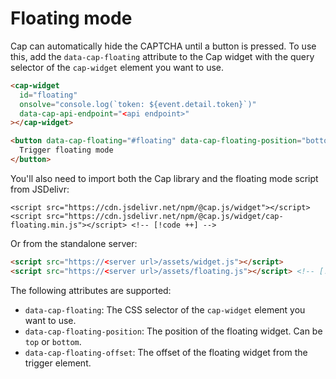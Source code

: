 # Floating mode

Cap can automatically hide the CAPTCHA until a button is pressed. To use this, add the `data-cap-floating` attribute to the Cap widget with the query selector of the `cap-widget` element you want to use.

```html
<cap-widget
  id="floating"
  onsolve="console.log(`token: ${event.detail.token}`)"
  data-cap-api-endpoint="<api endpoint>"
></cap-widget>

<button data-cap-floating="#floating" data-cap-floating-position="bottom">
  Trigger floating mode
</button>
```

You'll also need to import both the Cap library and the floating mode script from JSDelivr:

```html{2}
<script src="https://cdn.jsdelivr.net/npm/@cap.js/widget"></script>
<script src="https://cdn.jsdelivr.net/npm/@cap.js/widget/cap-floating.min.js"></script> <!-- [!code ++] -->
```

Or from the standalone server:

```html
<script src="https://<server url>/assets/widget.js"></script>
<script src="https://<server url>/assets/floating.js"></script> <!-- [!code ++] -->
```

The following attributes are supported:

- `data-cap-floating`: The CSS selector of the `cap-widget` element you want to use.
- `data-cap-floating-position`: The position of the floating widget. Can be `top` or `bottom`.
- `data-cap-floating-offset`: The offset of the floating widget from the trigger element.